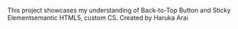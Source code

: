 This project showcases my understanding of Back-to-Top Button and
Sticky Elementsemantic HTML5, custom CS.
Created by Haruka Arai
